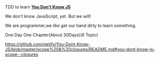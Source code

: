 TDD to learn **[You Don't Know JS](https://github.com/getify/You-Dont-Know-JS)**

We don't know JavaScript, yet. But we will!

We are programmer,we like get our hand dirty to learn something.

One Day One Chapter(About 30Days)(6 Topic)

https://github.com/getify/You-Dont-Know-JS/blob/master/scope%20&%20closures/README.md#you-dont-know-js-scope--closures
